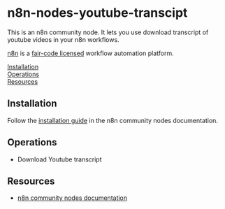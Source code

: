 # n8n-nodes-youtube-transcipt

This is an n8n community node. It lets you use download transcript of youtube videos in your n8n workflows.

[n8n](https://n8n.io/) is a [fair-code licensed](https://docs.n8n.io/reference/license/) workflow automation platform.

[Installation](#installation)  
[Operations](#operations)  
[Resources](#resources)  

## Installation

Follow the [installation guide](https://docs.n8n.io/integrations/community-nodes/installation/) in the n8n community nodes documentation.

## Operations

* Download Youtube transcript

## Resources

* [n8n community nodes documentation](https://docs.n8n.io/integrations/community-nodes/)
